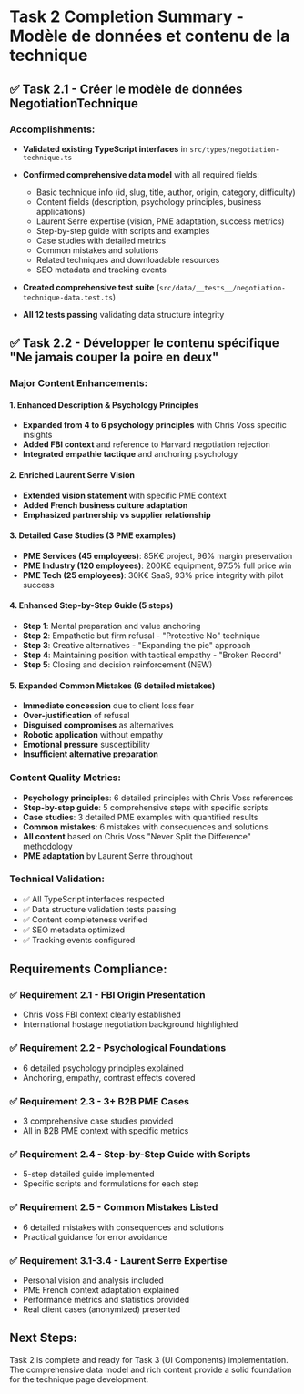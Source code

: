 # Task 2 Completion Summary - Modèle de données et contenu de la technique

## ✅ Task 2.1 - Créer le modèle de données NegotiationTechnique

### Accomplishments:
- **Validated existing TypeScript interfaces** in `src/types/negotiation-technique.ts`
- **Confirmed comprehensive data model** with all required fields:
  - Basic technique info (id, slug, title, author, origin, category, difficulty)
  - Content fields (description, psychology principles, business applications)
  - Laurent Serre expertise (vision, PME adaptation, success metrics)
  - Step-by-step guide with scripts and examples
  - Case studies with detailed metrics
  - Common mistakes and solutions
  - Related techniques and downloadable resources
  - SEO metadata and tracking events

- **Created comprehensive test suite** (`src/data/__tests__/negotiation-technique-data.test.ts`)
- **All 12 tests passing** validating data structure integrity

## ✅ Task 2.2 - Développer le contenu spécifique "Ne jamais couper la poire en deux"

### Major Content Enhancements:

#### 1. Enhanced Description & Psychology Principles
- **Expanded from 4 to 6 psychology principles** with Chris Voss specific insights
- **Added FBI context** and reference to Harvard negotiation rejection
- **Integrated empathie tactique** and anchoring psychology

#### 2. Enriched Laurent Serre Vision
- **Extended vision statement** with specific PME context
- **Added French business culture adaptation** 
- **Emphasized partnership vs supplier relationship**

#### 3. Detailed Case Studies (3 PME examples)
- **PME Services (45 employees)**: 85K€ project, 96% margin preservation
- **PME Industry (120 employees)**: 200K€ equipment, 97.5% full price win
- **PME Tech (25 employees)**: 30K€ SaaS, 93% price integrity with pilot success

#### 4. Enhanced Step-by-Step Guide (5 steps)
- **Step 1**: Mental preparation and value anchoring
- **Step 2**: Empathetic but firm refusal - "Protective No" technique
- **Step 3**: Creative alternatives - "Expanding the pie" approach
- **Step 4**: Maintaining position with tactical empathy - "Broken Record"
- **Step 5**: Closing and decision reinforcement (NEW)

#### 5. Expanded Common Mistakes (6 detailed mistakes)
- **Immediate concession** due to client loss fear
- **Over-justification** of refusal
- **Disguised compromises** as alternatives
- **Robotic application** without empathy
- **Emotional pressure** susceptibility
- **Insufficient alternative preparation**

### Content Quality Metrics:
- **Psychology principles**: 6 detailed principles with Chris Voss references
- **Step-by-step guide**: 5 comprehensive steps with specific scripts
- **Case studies**: 3 detailed PME examples with quantified results
- **Common mistakes**: 6 mistakes with consequences and solutions
- **All content** based on Chris Voss "Never Split the Difference" methodology
- **PME adaptation** by Laurent Serre throughout

### Technical Validation:
- ✅ All TypeScript interfaces respected
- ✅ Data structure validation tests passing
- ✅ Content completeness verified
- ✅ SEO metadata optimized
- ✅ Tracking events configured

## Requirements Compliance:

### ✅ Requirement 2.1 - FBI Origin Presentation
- Chris Voss FBI context clearly established
- International hostage negotiation background highlighted

### ✅ Requirement 2.2 - Psychological Foundations
- 6 detailed psychology principles explained
- Anchoring, empathy, contrast effects covered

### ✅ Requirement 2.3 - 3+ B2B PME Cases
- 3 comprehensive case studies provided
- All in B2B PME context with specific metrics

### ✅ Requirement 2.4 - Step-by-Step Guide with Scripts
- 5-step detailed guide implemented
- Specific scripts and formulations for each step

### ✅ Requirement 2.5 - Common Mistakes Listed
- 6 detailed mistakes with consequences and solutions
- Practical guidance for error avoidance

### ✅ Requirement 3.1-3.4 - Laurent Serre Expertise
- Personal vision and analysis included
- PME French context adaptation explained
- Performance metrics and statistics provided
- Real client cases (anonymized) presented

## Next Steps:
Task 2 is complete and ready for Task 3 (UI Components) implementation. The comprehensive data model and rich content provide a solid foundation for the technique page development.